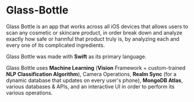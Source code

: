 # Glass-Bottle

Glass Bottle is an app that works across all iOS devices that allows users to scan any cosmetic or skincare product, in order break down and analyze exactly how safe or harmful that product truly is, by analyzing each and every one of its complicated ingredients.

Glass Bottle was made with **Swift** as its primary language.

Glass Bottle uses **Machine Learning** (**Vision** Framework + custom-trained **NLP Classification Algorithm**), Camera Operations, **Realm Sync** (for a dynamic database that updates on every user's phone), **MongoDB Atlas**, various databases & APIs, and an interactive UI in order to perform its various operations. 
